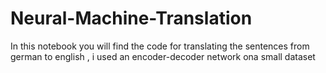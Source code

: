 # Neural-Machine-Translation

In this notebook you will find the code for translating the sentences from german to english , i used an encoder-decoder network ona small
dataset
